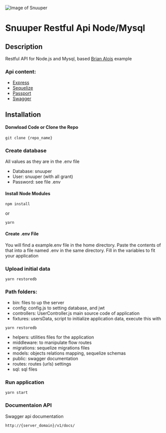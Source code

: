 ![Image of Snuuper](http://www.snuuper.com/img/logo-default.png)

# Snuuper Restful Api Node/Mysql

## Description
Restful API for Node.js and Mysql, based [Brian Alois](https://codeburst.io/build-a-rest-api-for-node-mysql-2018-jwt-6957bcfc7ac9) example

### Api content:

- [Express](http://expressjs.com/es/)
- [Sequelize](http://docs.sequelizejs.com/)
- [Passport](http://www.passportjs.org/)
- [Swagger](https://swagger.io/)

## Installation

#### Donwload Code or Clone the Repo

```
git clone {repo_name}
```

### Create database

All values as they are in the .env file

- Database: snuuper
- User: snuuper (with all grant)
- Password: see file .env

#### Install Node Modules
```
npm install
```
or

```
yarn
```

#### Create .env File
You will find a example.env file in the home directory. Paste the contents of that into a file named .env in the same directory. 
Fill in the variables to fit your application

### Upload initial data
```
yarn restoredb
```


### Path folders:

- bin: files to up the server
- config: config.js to setting database, and jwt 
- controllers: UserController.js main source code of application 
- fixtures: usersData, script to initialize application data, execute this with
```
yarn restoredb
```
- helpers:  utilities files for the application
- middleware: to manipulate flow routes
- migrations: sequelize migrations files
- models: objects relations mapping, sequelize schemas
- public: swagger documentation
- routes: routes (urls) settings
- sql: sql files

### Run application

```
yarn start
```

### Documentaion API

Swagger api documentation

```
http://{server_domain}/v1/docs/
```